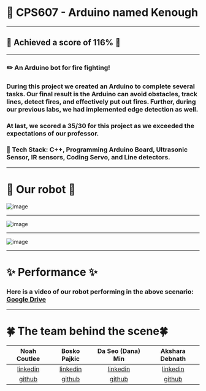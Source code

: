 # 🤖 CPS607 - Arduino named Kenough

** **
## 💎 Achieved a score of 116% 💎
** **

### ✏️ An Arduino bot for fire fighting!
### During this project we created an Arduino to complete several tasks. Our final result is the Arduino can avoid obstacles, track lines, detect fires, and effectively put out fires. Further, during our previous labs, we had implemented edge detection as well. 

### At last, we scored a 35/30 for this project as we exceeded the expectations of our professor.

### 🦾 Tech Stack: C++, Programming Arduino Board, Ultrasonic Sensor, IR sensors, Coding Servo, and Line detectors.

** **
# 🦭 Our robot 🦭

![image](https://cdn.discordapp.com/attachments/1181311214039601194/1186445409606979615/IMG_20231216_131614259.jpg?ex=65934664&is=6580d164&hm=85cc0e6e2a46688610623a5406e81c5183dfbc9e1606b531bbffa0f35c53aca9&)

** **

![image](https://cdn.discordapp.com/attachments/1181311214039601194/1186445113572995144/IMG_20231216_134642192.jpg?ex=6593461e&is=6580d11e&hm=d54ec8a0209cceb836dfe40b5267f2209a79362d2efab2c5f763018ccb720f7d&)

** **

![image](https://cdn.discordapp.com/attachments/1181311214039601194/1186445464699158566/IMG_20231216_131416487.jpg?ex=65934671&is=6580d171&hm=c248217e3d349fab8a7dec26b31cd1f323abec34ef288fc03685d17cd9a537d1&)

** **
# ✨ Performance ✨
### Here is a video of our robot performing in the above scenario: [Google Drive](https://drive.google.com/file/d/1kvTHY89PFMyq42XW5R-wvmm7NbGyok4y/view?usp=sharing)
** **
# 🍀 The team behind the scene🍀


| Noah Coutlee | Bosko Pajkic | Da Seo (Dana) Min | Akshara Debnath |
| :-------------------------: | :------------------: | :-------------------: | :------------------------: |
|   [linkedin](https://www.linkedin.com/in/noah-coutlee/)   | [linkedin](https://www.linkedin.com/in/bosko-pajkic/) | [linkedin](https://www.linkedin.com/in/da-seo-min/) | [linkedin](https://www.linkedin.com/in/akshara-debnath/) |
| [github](https://github.com/noahcoutlee) | [github](https://github.com/bpajkic) | [github](https://github.com/danam322) | [github](https://github.com/akshxrx) |
